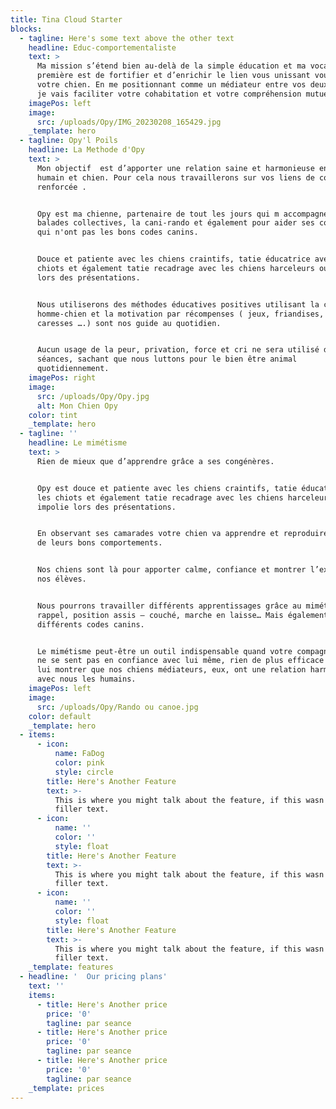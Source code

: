 ```yaml
---
title: Tina Cloud Starter
blocks:
  - tagline: Here's some text above the other text
    headline: Educ-comportementaliste
    text: >
      Ma mission s’étend bien au-delà de la simple éducation et ma vocation
      première est de fortifier et d’enrichir le lien vous unissant vous et
      votre chien. En me positionnant comme un médiateur entre vos deux univers,
      je vais faciliter votre cohabitation et votre compréhension mutuelle.
    imagePos: left
    image:
      src: /uploads/Opy/IMG_20230208_165429.jpg
    _template: hero
  - tagline: Opy'l Poils
    headline: La Methode d'Opy
    text: >
      Mon objectif  est d’apporter une relation saine et harmonieuse entre
      humain et chien. Pour cela nous travaillerons sur vos liens de complicité
      renforcée .


      Opy est ma chienne, partenaire de tout les jours qui m accompagne pour les
      balades collectives, la cani-rando et également pour aider ses congénères
      qui n'ont pas les bons codes canins.


      Douce et patiente avec les chiens craintifs, tatie éducatrice avec les
      chiots et également tatie recadrage avec les chiens harceleurs ou impolie
      lors des présentations.


      Nous utiliserons des méthodes éducatives positives utilisant la complicité
      homme-chien et la motivation par récompenses ( jeux, friandises, vocal,
      caresses ….) sont nos guide au quotidien.


      Aucun usage de la peur, privation, force et cri ne sera utilisé durant nos
      séances, sachant que nous luttons pour le bien être animal
      quotidiennement.
    imagePos: right
    image:
      src: /uploads/Opy/Opy.jpg
      alt: Mon Chien Opy
    color: tint
    _template: hero
  - tagline: ''
    headline: Le mimétisme
    text: >
      Rien de mieux que d’apprendre grâce a ses congénères.


      Opy est douce et patiente avec les chiens craintifs, tatie éducatrice avec
      les chiots et également tatie recadrage avec les chiens harceleurs ou
      impolie lors des présentations.


      En observant ses camarades votre chien va apprendre et reproduire certains
      de leurs bons comportements.


      Nos chiens sont là pour apporter calme, confiance et montrer l’exemple à
      nos élèves.


      Nous pourrons travailler différents apprentissages grâce au mimétisme :
      rappel, position assis – couché, marche en laisse… Mais également
      différents codes canins.


      Le mimétisme peut-être un outil indispensable quand votre compagnon canin
      ne se sent pas en confiance avec lui même, rien de plus efficace que de
      lui montrer que nos chiens médiateurs, eux, ont une relation harmonieuse
      avec nous les humains.
    imagePos: left
    image:
      src: /uploads/Opy/Rando ou canoe.jpg
    color: default
    _template: hero
  - items:
      - icon:
          name: FaDog
          color: pink
          style: circle
        title: Here's Another Feature
        text: >-
          This is where you might talk about the feature, if this wasn't just
          filler text.
      - icon:
          name: ''
          color: ''
          style: float
        title: Here's Another Feature
        text: >-
          This is where you might talk about the feature, if this wasn't just
          filler text.
      - icon:
          name: ''
          color: ''
          style: float
        title: Here's Another Feature
        text: >-
          This is where you might talk about the feature, if this wasn't just
          filler text.
    _template: features
  - headline: '  Our pricing plans'
    text: ''
    items:
      - title: Here's Another price
        price: '0'
        tagline: par seance
      - title: Here's Another price
        price: '0'
        tagline: par seance
      - title: Here's Another price
        price: '0'
        tagline: par seance
    _template: prices
---
```


